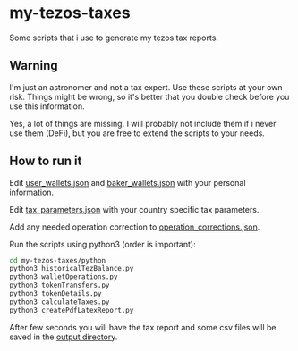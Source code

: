 # my-tezos-taxes

Some scripts that i use to generate my tezos tax reports.

## Warning

I'm just an astronomer and not a tax expert. Use these scripts at your own
risk. Things might be wrong, so it's better that you double check before
you use this information.

Yes, a lot of things are missing. I will probably not include them if i
never use them (DeFi), but you are free to extend the scripts to your needs.

## How to run it

Edit [user_wallets.json](data/input/user_wallets.json) and
[baker_wallets.json](data/input/baker_wallets.json) with your personal information.

Edit [tax_parameters.json](data/input/tax_parameters.json) with your country specific tax
parameters.

Add any needed operation correction to [operation_corrections.json](data/input/operation_corrections.json).

Run the scripts using python3 (order is important):

```bash
cd my-tezos-taxes/python
python3 historicalTezBalance.py
python3 walletOperations.py
python3 tokenTransfers.py
python3 tokenDetails.py
python3 calculateTaxes.py
python3 createPdfLatexReport.py
```

After few seconds you will have the tax report and some csv files will be saved
in the [output directory](data/output).
